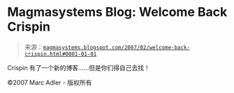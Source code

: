 <!--yml

分类：未分类

日期：2024-05-18 05:12:23

-->

# Magmasystems Blog: Welcome Back Crispin

> 来源：[`magmasystems.blogspot.com/2007/02/welcome-back-crispin.html#0001-01-01`](http://magmasystems.blogspot.com/2007/02/welcome-back-crispin.html#0001-01-01)

Crispin 有了一个新的博客……但是你们得自己去找！

©2007 Marc Adler - 版权所有
